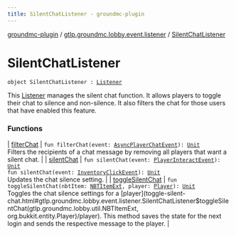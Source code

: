 ```yaml
---
title: SilentChatListener - groundmc-plugin
---
```


[groundmc-plugin](../../index.html) / [gtlp.groundmc.lobby.event.listener](../index.html) / [SilentChatListener](.)

# SilentChatListener

`object SilentChatListener : `[`Listener`](https://hub.spigotmc.org/javadocs/spigot/org/bukkit/event/Listener.html)

This [Listener](https://hub.spigotmc.org/javadocs/spigot/org/bukkit/event/Listener.html) manages the silent chat function.
It allows players to toggle their chat to silence and non-silence.
It also filters the chat for those users that have enabled this feature.

### Functions

| [filterChat](filter-chat.html) | `fun filterChat(event: `[`AsyncPlayerChatEvent`](https://hub.spigotmc.org/javadocs/spigot/org/bukkit/event/player/AsyncPlayerChatEvent.html)`): `[`Unit`](https://kotlinlang.org/api/latest/jvm/stdlib/kotlin/-unit/index.html)<br>Filters the recipients of a chat message by removing all players that want a silent chat. |
| [silentChat](silent-chat.html) | `fun silentChat(event: `[`PlayerInteractEvent`](https://hub.spigotmc.org/javadocs/spigot/org/bukkit/event/player/PlayerInteractEvent.html)`): `[`Unit`](https://kotlinlang.org/api/latest/jvm/stdlib/kotlin/-unit/index.html)<br>`fun silentChat(event: `[`InventoryClickEvent`](https://hub.spigotmc.org/javadocs/spigot/org/bukkit/event/inventory/InventoryClickEvent.html)`): `[`Unit`](https://kotlinlang.org/api/latest/jvm/stdlib/kotlin/-unit/index.html)<br>Updates the chat silence setting. |
| [toggleSilentChat](toggle-silent-chat.html) | `fun toggleSilentChat(nbtItem: `[`NBTItemExt`](../../gtlp.groundmc.lobby.util/-n-b-t-item-ext/index.html)`, player: `[`Player`](https://hub.spigotmc.org/javadocs/spigot/org/bukkit/entity/Player.html)`): `[`Unit`](https://kotlinlang.org/api/latest/jvm/stdlib/kotlin/-unit/index.html)<br>Toggles the chat silence settings for a [player](toggle-silent-chat.html#gtlp.groundmc.lobby.event.listener.SilentChatListener$toggleSilentChat(gtlp.groundmc.lobby.util.NBTItemExt, org.bukkit.entity.Player)/player). This method saves the state for the next login and sends the respective message to the player. |


